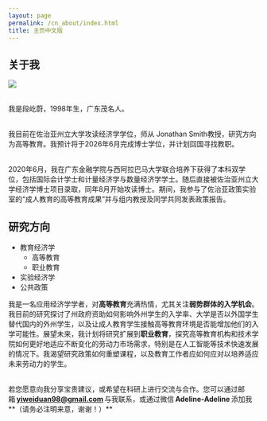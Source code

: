 ```yaml
---
layout: page
permalink: /cn_about/index.html
title: 主页中文版
---
```


## 关于我

<img src="https://yiweiduan98.github.io/professional_pic.jpg" class="floatpic"> 

<br>我是段屹蔚，1998年生，广东茂名人。

<br>我目前在佐治亚州立大学攻读经济学学位，师从 Jonathan Smith教授，研究方向为高等教育。我预计将于2026年6月完成博士学位，并计划回国寻找教职。

<br>2020年6月，我在广东金融学院与西阿拉巴马大学联合培养下获得了本科双学位，包括国际会计学士和计量经济学与数量经济学学士。随后直接被佐治亚州立大学经济学博士项目录取，同年8月开始攻读博士。期间，我参与了佐治亚政策实验室的“成人教育的高等教育成果”并与组内教授及同学共同发表政策报告。

## 研究方向

- 教育经济学
    - 高等教育
    - 职业教育
- 实验经济学
- 公共政策

我是一名应用经济学学者，对**高等教育**充满热情，尤其关注**弱势群体的入学机会**。我目前的研究探讨了州政府资助如何影响外州学生的入学率、大学是否以外国学生替代国内的外州学生，以及让成人教育学生接触高等教育环境是否能增加他们的入学可能性。展望未来，我计划将研究扩展到**职业教育**，探究高等教育机构和技术学院如何更好地适应不断变化的劳动力市场需求，特别是在人工智能等技术快速发展的情况下。我渴望研究政策如何重塑课程，以及教育工作者应如何应对以培养适应未来劳动力的学生。

<br>若您愿意向我分享宝贵建议，或希望在科研上进行交流与合作。您可以通过邮箱 **yiweiduan98@gmail.com** 与我联系，或通过微信 **Adeline-Adeline** 添加我**（请务必注明来意，谢谢！）**

